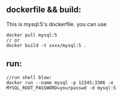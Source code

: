 ## dockerfile && build:

This is mysql:5's dockerfile. you can use 

```
docker pull mysql:5
// or
docker build -t xxxx/mysql:5 .
```

## run:

```
//run shell blow:
docker run --name mysql -p 12345:3306 -e MYSQL_ROOT_PASSWORD=yourpasswd -d mysql:5
```